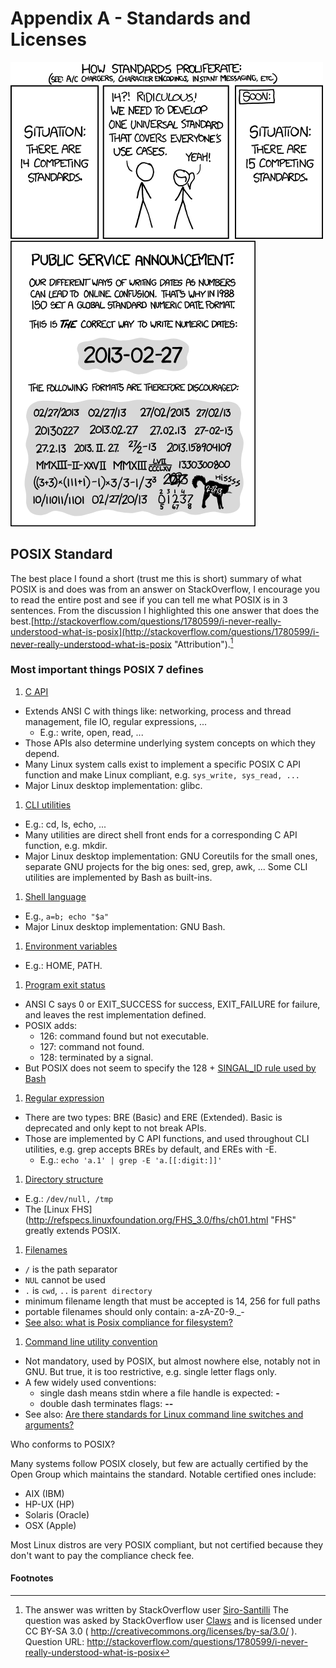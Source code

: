# Appendix A - Standards and Licenses

![*Git commit messages--after developing this book I understand this completely*](images/Chapter-Header/Appendix-A/standards.png "Git Commit")
![*"ISO 8601 was published on 06/05/88 and most recently amended on 12/01/04."*](images/Chapter-Header/Appendix-A/iso_8601-2.png "Standard Formats")

## POSIX Standard

The best place I found a short (trust me this is short) summary of what POSIX is and does was from an answer on StackOverflow, I encourage you to read the entire post and see if you can tell me what POSIX is in 3 sentences.  From the discussion I highlighted this one answer that does the best.[http://stackoverflow.com/questions/1780599/i-never-really-understood-what-is-posix](http://stackoverflow.com/questions/1780599/i-never-really-understood-what-is-posix "Attribution").[^48]

### Most important things POSIX 7 defines

1) [C API](http://pubs.opengroup.org/onlinepubs/9699919799/functions/contents.html "C API")

* Extends ANSI C with things like: networking, process and thread management, file IO, regular expressions, ...
  * E.g.: write, open, read, ...
* Those APIs also determine underlying system concepts on which they depend.
* Many Linux system calls exist to implement a specific POSIX C API function and make Linux compliant, e.g. ```sys_write, sys_read, ...```
* Major Linux desktop implementation: glibc.

1) [CLI utilities](http://pubs.opengroup.org/onlinepubs/9699919799/utilities/contents.html "CLI utilities")

* E.g.: cd, ls, echo, ...
* Many utilities are direct shell front ends for a corresponding C API function, e.g. mkdir.
* Major Linux desktop implementation: GNU Coreutils for the small ones, separate GNU projects for the big ones: sed, grep, awk, ... Some CLI utilities are implemented by Bash as built-ins.

1) [Shell language](http://pubs.opengroup.org/onlinepubs/9699919799/utilities/V3_chap02.html#tag_18 "Shell language")

* E.g., ```a=b; echo "$a"```
* Major Linux desktop implementation: GNU Bash.

1) [Environment variables](http://pubs.opengroup.org/onlinepubs/9699919799/basedefs/V1_chap08.html#tag_08 "Environment Variables")

* E.g.: HOME, PATH.

1) [Program exit status](http://pubs.opengroup.org/onlinepubs/9699919799/utilities/V3_chap02.html#tag_18_08 "Program Exit Status")

* ANSI C says 0 or EXIT_SUCCESS for success, EXIT_FAILURE for failure, and leaves the rest implementation defined.
* POSIX adds:
  * 126: command found but not executable.
  * 127: command not found.
  * 128: terminated by a signal.
* But POSIX does not seem to specify the 128 + [SINGAL_ID rule used by Bash](http://unix.stackexchange.com/questions/99112/default-exit-code-when-process-is-terminated)

1) [Regular expression](http://pubs.opengroup.org/onlinepubs/9699919799/basedefs/V1_chap09.html#tag_09 "Regular Expressions")

* There are two types: BRE (Basic) and ERE (Extended). Basic is deprecated and only kept to not break APIs.
* Those are implemented by C API functions, and used throughout CLI utilities, e.g. grep accepts BREs by default, and EREs with -E.
  * E.g.: ```echo 'a.1' | grep -E 'a.[[:digit:]]'```

1) [Directory structure](http://pubs.opengroup.org/onlinepubs/9699919799/basedefs/V1_chap10.html#tag_10 "Directory Structure")

* E.g.: ```/dev/null, /tmp```
* The [Linux FHS](http://refspecs.linuxfoundation.org/FHS_3.0/fhs/ch01.html "FHS" greatly extends POSIX.

1) [Filenames](http://pubs.opengroup.org/onlinepubs/9699919799/basedefs/V1_chap03.html#tag_03_267 "Filenames")

* ```/``` is the path separator
* ```NUL``` cannot be used
* ```.``` is ```cwd```, ```..``` is  ```parent directory```
* minimum filename length that must be accepted is 14, 256 for full paths
* portable filenames should only contain: a-zA-Z0-9._-
* [See also: what is Posix compliance for filesystem?](http://stackoverflow.com/questions/18550253/what-is-posix-compliance-for-filesystem)

1) [Command line utility convention](http://pubs.opengroup.org/onlinepubs/9699919799/basedefs/V1_chap12.html "Utility Convention")

* Not mandatory, used by POSIX, but almost nowhere else, notably not in GNU. But true, it is too restrictive, e.g. single letter flags only.
* A few widely used conventions:
  * single dash means stdin where a file handle is expected: __-__
  * double dash terminates flags:  __--__
* See also: [Are there standards for Linux command line switches and arguments?](http://stackoverflow.com/questions/8957222/are-there-standards-for-linux-command-line-switches-and-arguments)

Who conforms to POSIX?

Many systems follow POSIX closely, but few are actually certified by the Open Group which maintains the standard. Notable certified ones include:

* AIX (IBM)
* HP-UX (HP)
* Solaris (Oracle)
* OSX (Apple)
  
Most Linux distros are very POSIX compliant, but not certified because they don't want to pay the compliance check fee.

#### Footnotes

[^48]: The answer was written by StackOverflow user [Siro-Santilli](http://stackoverflow.com/users/895245/ciro-santilli-%e5%85%ad%e5%9b%9b%e4%ba%8b%e4%bb%b6-%e6%b3%95%e8%bd%ae%e5%8a%9f-%e7%ba%b3%e7%b1%b3%e6%af%94%e4%ba%9a-%e5%a8%81%e8%a7%86)
    The question was asked by StackOverflow user [Claws](http://stackoverflow.com/users/193653/claws)
    and is licensed under CC BY-SA 3.0 ( http://creativecommons.org/licenses/by-sa/3.0/ ).
    Question URL: http://stackoverflow.com/questions/1780599/i-never-really-understood-what-is-posix

